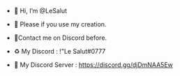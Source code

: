 - 👋 Hi, I’m @LeSalut
- 🚨 Please if you use my creation.
- 🔰Contact me on Discord before.

- ♻️ My Discord : !"Le Salut#0777
- 🥝 My Discord Server : https://discord.gg/djDmNAA5Ew
